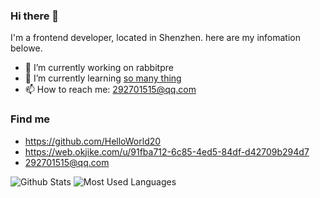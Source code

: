 <!--
**HelloWorld20/HelloWorld20** is a ✨ _special_ ✨ repository because its `README.md` (this file) appears on your GitHub profile.

Here are some ideas to get you started:

- 🔭 I’m currently working on ...
- 🌱 I’m currently learning ...
- 👯 I’m looking to collaborate on ...
- 🤔 I’m looking for help with ...
- 💬 Ask me about ...
- 📫 How to reach me: ...
- 😄 Pronouns: ...
- ⚡ Fun fact: ...
-->
### Hi there 👋

I'm a frontend developer, located in Shenzhen. here are my infomation belowe.

- 🔭 I’m currently working on rabbitpre
- 🌱 I’m currently learning [so many thing](https://jianghong.site/todo)
- 📫 How to reach me: 292701515@qq.com

### Find me

- <https://github.com/HelloWorld20>
- <https://web.okjike.com/u/91fba712-6c85-4ed5-84df-d42709b294d7>
- <292701515@qq.com>

![Github Stats](https://github-readme-stats.vercel.app/api?username=HelloWorld20&show_icons=true&theme=dark&count_private=true)
![Most Used Languages](https://github-readme-stats.vercel.app/api/top-langs/?username=HelloWorld20&theme=dark&layout=compact)
